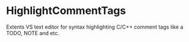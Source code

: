 # HighlightCommentTags
Extents VS text editor for syntax highlighting C/C++ comment tags like a TODO, NOTE and etc.
